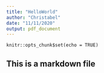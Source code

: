 ```yaml
---
title: "HelloWorld"
author: "Christabel"
date: "11/11/2020"
output: pdf_document
---
```


```{r setup, include=FALSE}
knitr::opts_chunk$set(echo = TRUE)
```

## This is a markdown file


